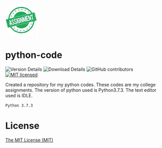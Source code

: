 ![Assignment Logo](logo.jpg)
# python-code

![Version Details](https://img.shields.io/badge/version-1.0-brightgreen.svg)
![Download Details](https://img.shields.io/github/downloads/yami0307/python-code/total.svg)
![GitHub contributors](https://img.shields.io/github/contributors/yami0307/python-code.svg)
[![MIT licensed](https://img.shields.io/badge/license-MIT-blue.svg)](./LICENSE)

Created a repository for my python codes. These codes are my college assignments. The version of python used is Python3.7.3. The text editor used is IDLE.

```
Python 3.7.3
```

# License

[The MIT License (MIT)](LICENSE)
